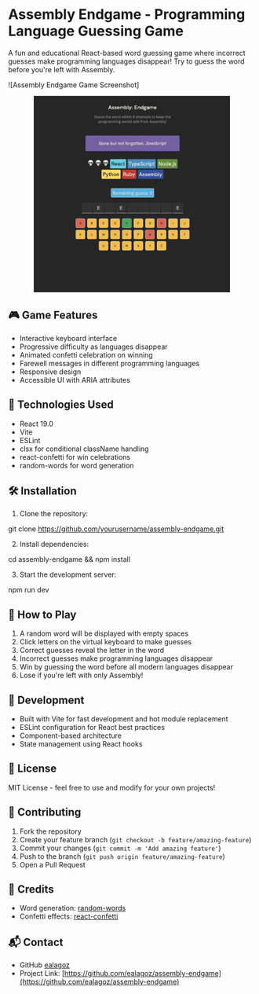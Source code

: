 # Assembly Endgame - Programming Language Guessing Game

A fun and educational React-based word guessing game where incorrect guesses make programming languages disappear! Try to guess the word before you're left with Assembly.

![Assembly Endgame Game Screenshot]
<p align="center">
  <img src="./public/assembly-endgame-app-screenshot.jpg" width="400" height="400" alt="Assembly Endgame Game Screenshot">
</p>

## 🎮 Game Features

- Interactive keyboard interface
- Progressive difficulty as languages disappear
- Animated confetti celebration on winning
- Farewell messages in different programming languages
- Responsive design
- Accessible UI with ARIA attributes

## 🚀 Technologies Used

- React 19.0
- Vite
- ESLint
- clsx for conditional className handling
- react-confetti for win celebrations
- random-words for word generation

## 🛠️ Installation

1. Clone the repository:

git clone https://github.com/yourusername/assembly-endgame.git

2. Install dependencies:

cd assembly-endgame && npm install

3. Start the development server:

npm run dev

## 🎯 How to Play

1. A random word will be displayed with empty spaces
2. Click letters on the virtual keyboard to make guesses
3. Correct guesses reveal the letter in the word
4. Incorrect guesses make programming languages disappear
5. Win by guessing the word before all modern languages disappear
6. Lose if you're left with only Assembly!

## 🧪 Development

- Built with Vite for fast development and hot module replacement
- ESLint configuration for React best practices
- Component-based architecture
- State management using React hooks

## 📝 License

MIT License - feel free to use and modify for your own projects!

## 🤝 Contributing

1. Fork the repository
2. Create your feature branch (`git checkout -b feature/amazing-feature`)
3. Commit your changes (`git commit -m 'Add amazing feature'`)
4. Push to the branch (`git push origin feature/amazing-feature`)
5. Open a Pull Request

## 🌟 Credits

- Word generation: [random-words](https://www.npmjs.com/package/random-words)
- Confetti effects: [react-confetti](https://www.npmjs.com/package/react-confetti)

## 📬 Contact

- GitHub [ealagoz](https://github.com/ealagoz)
- Project Link: [https://github.com/ealagoz/assembly-endgame](https://github.com/ealagoz/assembly-endgame)
